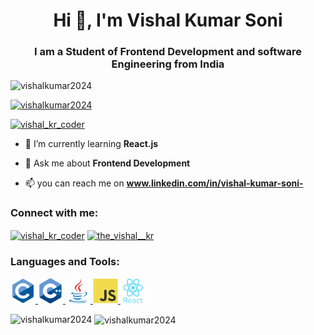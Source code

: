 <h1 align="center">Hi 👋, I'm Vishal Kumar Soni</h1>
<h3 align="center">I am a Student of Frontend Development and software Engineering from India</h3>

<p align="left"> <img src="https://komarev.com/ghpvc/?username=vishalkumar2024&label=Profile%20views&color=0e75b6&style=flat" alt="vishalkumar2024" /> </p>

<p align="left"> <a href="https://github.com/ryo-ma/github-profile-trophy"><img src="https://github-profile-trophy.vercel.app/?username=vishalkumar2024" alt="vishalkumar2024" /></a> </p>

<p align="left"> <a href="https://twitter.com/vishal_kr_coder" target="blank"><img src="https://img.shields.io/twitter/follow/vishal_kr_coder?logo=twitter&style=for-the-badge" alt="vishal_kr_coder" /></a> </p>

- 🌱 I’m currently learning **React.js**

- 💬 Ask me about **Frontend Development**

- 📫 you can reach me on **www.linkedin.com/in/vishal-kumar-soni-**

<h3 align="left">Connect with me:</h3>
<p align="left">
<a href="https://twitter.com/vishal_kr_coder" target="blank"><img align="center" src="https://raw.githubusercontent.com/rahuldkjain/github-profile-readme-generator/master/src/images/icons/Social/twitter.svg" alt="vishal_kr_coder" height="30" width="40" /></a>
<a href="https://instagram.com/the_vishal__kr" target="blank"><img align="center" src="https://raw.githubusercontent.com/rahuldkjain/github-profile-readme-generator/master/src/images/icons/Social/instagram.svg" alt="the_vishal__kr" height="30" width="40" /></a>
</p>

<h3 align="left">Languages and Tools:</h3>
<p align="left"> <a href="https://www.cprogramming.com/" target="_blank" rel="noreferrer"> <img src="https://raw.githubusercontent.com/devicons/devicon/master/icons/c/c-original.svg" alt="c" width="40" height="40"/> </a> <a href="https://www.w3schools.com/cpp/" target="_blank" rel="noreferrer"> <img src="https://raw.githubusercontent.com/devicons/devicon/master/icons/cplusplus/cplusplus-original.svg" alt="cplusplus" width="40" height="40"/> </a> <a href="https://www.java.com" target="_blank" rel="noreferrer"> <img src="https://raw.githubusercontent.com/devicons/devicon/master/icons/java/java-original.svg" alt="java" width="40" height="40"/> </a> <a href="https://developer.mozilla.org/en-US/docs/Web/JavaScript" target="_blank" rel="noreferrer"> <img src="https://raw.githubusercontent.com/devicons/devicon/master/icons/javascript/javascript-original.svg" alt="javascript" width="40" height="40"/> </a> <a href="https://reactjs.org/" target="_blank" rel="noreferrer"> <img src="https://raw.githubusercontent.com/devicons/devicon/master/icons/react/react-original-wordmark.svg" alt="react" width="40" height="40"/> </a> </p>

<p><img align="left" src="https://github-readme-stats.vercel.app/api/top-langs?username=vishalkumar2024&show_icons=true&locale=en&layout=compact" alt="vishalkumar2024" /></p>

<p>&nbsp;<img align="center" src="https://github-readme-stats.vercel.app/api?username=vishalkumar2024&show_icons=true&locale=en" alt="vishalkumar2024" /></p>
